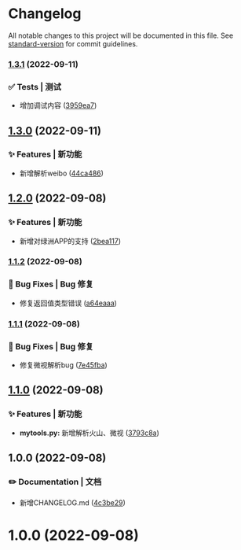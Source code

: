 # Changelog

All notable changes to this project will be documented in this file. See [standard-version](https://github.com/conventional-changelog/standard-version) for commit guidelines.

### [1.3.1](https://github.com/yszar/yufei/compare/v1.3.0...v1.3.1) (2022-09-11)


### ✅ Tests | 测试

* 增加调试内容 ([3959ea7](https://github.com/yszar/yufei/commit/3959ea78f7e9b6d1f757cbace42e3ead1cfd5ed5))

## [1.3.0](https://github.com/yszar/yufei/compare/v1.2.0...v1.3.0) (2022-09-11)


### ✨ Features | 新功能

* 新增解析weibo ([44ca486](https://github.com/yszar/yufei/commit/44ca4863d3d07e0cc386bd4d11d078aafb1b4218))

## [1.2.0](https://github.com/yszar/yufei/compare/v1.1.2...v1.2.0) (2022-09-08)


### ✨ Features | 新功能

* 新增对绿洲APP的支持 ([2bea117](https://github.com/yszar/yufei/commit/2bea1172f57d88ad11432d770f58f6afdcaef1e6))

### [1.1.2](https://github.com/yszar/yufei/compare/v1.1.1...v1.1.2) (2022-09-08)


### 🐛 Bug Fixes | Bug 修复

* 修复返回值类型错误 ([a64eaaa](https://github.com/yszar/yufei/commit/a64eaaad7416088ed0c8d7a1ecc4d4829ca252ee))

### [1.1.1](https://github.com/yszar/yufei/compare/v1.1.0...v1.1.1) (2022-09-08)


### 🐛 Bug Fixes | Bug 修复

* 修复微视解析bug ([7e45fba](https://github.com/yszar/yufei/commit/7e45fba09b93a8ba28dba0aecfd030ecba7e578b))

## [1.1.0](https://github.com/yszar/yufei/compare/v1.0.0...v1.1.0) (2022-09-08)


### ✨ Features | 新功能

* **mytools.py:** 新增解析火山、微视 ([3793c8a](https://github.com/yszar/yufei/commit/3793c8abb9789d9bf961c07d96da8ec1e44f356d))

## 1.0.0 (2022-09-08)


### ✏️ Documentation | 文档

* 新增CHANGELOG.md ([4c3be29](https://github.com/yszar/yufei/commit/4c3be2932012f6dcb085c201a017880b408e4932))

# 1.0.0 (2022-09-08)
